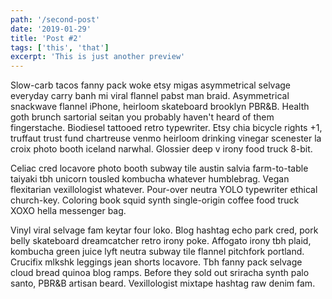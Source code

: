```yaml
---
path: '/second-post'
date: '2019-01-29'
title: 'Post #2'
tags: ['this', 'that']
excerpt: 'This is just another preview'
---
```


Slow-carb tacos fanny pack woke etsy migas asymmetrical selvage everyday carry banh mi viral flannel pabst man braid. Asymmetrical snackwave flannel iPhone, heirloom skateboard brooklyn PBR&B. Health goth brunch sartorial seitan you probably haven't heard of them fingerstache. Biodiesel tattooed retro typewriter. Etsy chia bicycle rights +1, truffaut trust fund chartreuse venmo heirloom drinking vinegar scenester la croix photo booth iceland narwhal. Glossier deep v irony food truck 8-bit.

Celiac cred locavore photo booth subway tile austin salvia farm-to-table taiyaki tbh unicorn tousled kombucha whatever humblebrag. Vegan flexitarian vexillologist whatever. Pour-over neutra YOLO typewriter ethical church-key. Coloring book squid synth single-origin coffee food truck XOXO hella messenger bag.

Vinyl viral selvage fam keytar four loko. Blog hashtag echo park cred, pork belly skateboard dreamcatcher retro irony poke. Affogato irony tbh plaid, kombucha green juice lyft neutra subway tile flannel pitchfork portland. Crucifix mlkshk leggings jean shorts locavore. Tbh fanny pack selvage cloud bread quinoa blog ramps. Before they sold out sriracha synth palo santo, PBR&B artisan beard. Vexillologist mixtape hashtag raw denim fam.
